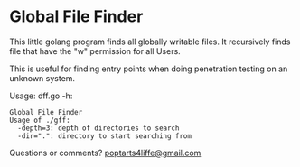 Global File Finder
==================

This little golang program finds all globally writable files. It recursively finds file that have the "w" permission for all Users.

This is useful for finding entry points when doing penetration testing on an unknown system.

Usage: dff.go -h:

```
Global File Finder
Usage of ./gff:
  -depth=3: depth of directories to search
  -dir=".": directory to start searching from
```

Questions or comments? poptarts4liffe@gmail.com
